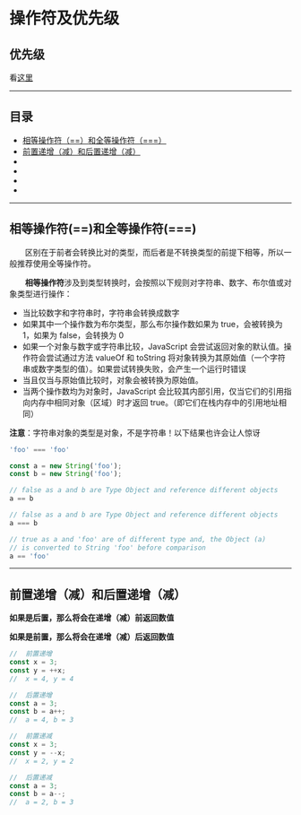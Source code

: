 # 操作符及优先级

## 优先级

看[这里](https://developer.mozilla.org/zh-CN/docs/Web/JavaScript/Reference/Operators/Operator_Precedence#Table)

---

## 目录

- [相等操作符（==）和全等操作符（===）](#equal)
- [前置递增（减）和后置递增（减）](#plus)
- [](#)
- [](#)
- [](#)
- [](#)

---

## <span id="equal">相等操作符(==)和全等操作符(===)</span>

&emsp;&emsp;区别在于前者会转换比对的类型，而后者是不转换类型的前提下相等，所以一般推荐使用全等操作符。

&emsp;&emsp;**相等操作符**涉及到类型转换时，会按照以下规则对字符串、数字、布尔值或对象类型进行操作：

- 当比较数字和字符串时，字符串会转换成数字
- 如果其中一个操作数为布尔类型，那么布尔操作数如果为 true，会被转换为 1，如果为 false，会转换为 0
- 如果一个对象与数字或字符串比较，JavaScript 会尝试返回对象的默认值。操作符会尝试通过方法 valueOf 和 toString 将对象转换为其原始值（一个字符串或数字类型的值）。如果尝试转换失败，会产生一个运行时错误
- 当且仅当与原始值比较时，对象会被转换为原始值。
- 当两个操作数均为对象时，JavaScript 会比较其内部引用，仅当它们的引用指向内存中相同对象（区域）时才返回 true。（即它们在栈内存中的引用地址相同）

**注意**：字符串对象的类型是对象，不是字符串！以下结果也许会让人惊讶

```js
'foo' === 'foo'

const a = new String('foo');
const b = new String('foo');

// false as a and b are Type Object and reference different objects
a == b

// false as a and b are Type Object and reference different objects
a === b

// true as a and 'foo' are of different type and, the Object (a)
// is converted to String 'foo' before comparison
a == 'foo'
```

---

## <span id="plus">前置递增（减）和后置递增（减）</span>

**如果是后置，那么将会在递增（减）前返回数值**

**如果是前置，那么将会在递增（减）后返回数值**

```js
//  前置递增
const x = 3;
const y = ++x;
//  x = 4, y = 4

//  后置递增
const a = 3;
const b = a++;
//  a = 4, b = 3
```

```js
//  前置递减
const x = 3;
const y = --x;
//  x = 2, y = 2

//  后置递减
const a = 3;
const b = a--;
//  a = 2, b = 3
```